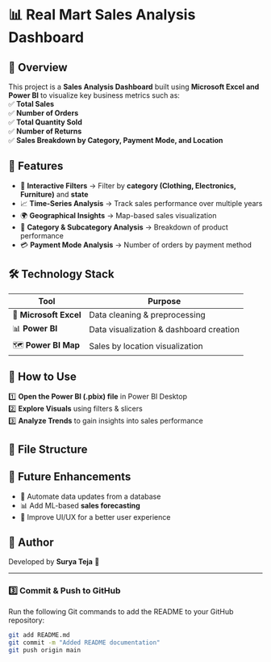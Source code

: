 # 📊 Real Mart Sales Analysis Dashboard

## 🚀 Overview  
This project is a **Sales Analysis Dashboard** built using **Microsoft Excel and Power BI** to visualize key business metrics such as:  
✅ **Total Sales**  
✅ **Number of Orders**  
✅ **Total Quantity Sold**  
✅ **Number of Returns**  
✅ **Sales Breakdown by Category, Payment Mode, and Location**  

## 📌 Features  
- 🎯 **Interactive Filters** → Filter by **category (Clothing, Electronics, Furniture)** and **state**  
- 📈 **Time-Series Analysis** → Track sales performance over multiple years  
- 🌍 **Geographical Insights** → Map-based sales visualization  
- 🔎 **Category & Subcategory Analysis** → Breakdown of product performance  
- 💳 **Payment Mode Analysis** → Number of orders by payment method  

## 🛠️ Technology Stack  
| Tool | Purpose |
|------|---------|
| 📂 **Microsoft Excel** | Data cleaning & preprocessing |
| 📊 **Power BI** | Data visualization & dashboard creation |
| 🗺️ **Power BI Map** | Sales by location visualization |

## 📖 How to Use  
1️⃣ **Open the Power BI (.pbix) file** in Power BI Desktop  
2️⃣ **Explore Visuals** using filters & slicers  
3️⃣ **Analyze Trends** to gain insights into sales performance  

## 📁 File Structure  

## 📌 Future Enhancements  
- 🔄 Automate data updates from a database  
- 📊 Add ML-based **sales forecasting**  
- 🎨 Improve UI/UX for a better user experience  

## 👤 Author  
Developed by **Surya Teja** 🚀  

---

### **3️⃣ Commit & Push to GitHub**  

Run the following Git commands to add the README to your GitHub repository:  

```bash
git add README.md
git commit -m "Added README documentation"
git push origin main

